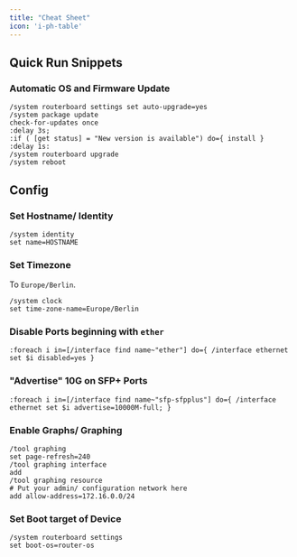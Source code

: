 ```yaml
---
title: "Cheat Sheet"
icon: 'i-ph-table'
---
```


## Quick Run Snippets

### Automatic OS and Firmware Update

```console
/system routerboard settings set auto-upgrade=yes
/system package update
check-for-updates once
:delay 3s;
:if ( [get status] = "New version is available") do={ install }
:delay 1s:
/system routerboard upgrade
/system reboot
```

## Config

### Set Hostname/ Identity

```console
/system identity
set name=HOSTNAME
```

### Set Timezone

To `Europe/Berlin`.

```console
/system clock
set time-zone-name=Europe/Berlin
```

### Disable Ports beginning with `ether`

```console
:foreach i in=[/interface find name~"ether"] do={ /interface ethernet set $i disabled=yes }
```

### "Advertise" 10G on SFP+ Ports

```console
:foreach i in=[/interface find name~"sfp-sfpplus"] do={ /interface ethernet set $i advertise=10000M-full; }
```

### Enable Graphs/ Graphing

```console
/tool graphing
set page-refresh=240
/tool graphing interface
add
/tool graphing resource
# Put your admin/ configuration network here
add allow-address=172.16.0.0/24
```

### Set Boot target of Device

```console
/system routerboard settings
set boot-os=router-os
```
